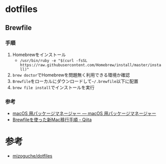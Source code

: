 # dotfiles
## Brewfile
### 手順
1. Homebrewをインストール
    - `/usr/bin/ruby -e "$(curl -fsSL https://raw.githubusercontent.com/Homebrew/install/master/install)"`
1. `brew doctor`でHomebrewを問題無く利用できる環境か確認
1. `Brewfile`をローカルにダウンロードして`~/.brewfile`以下に配置
1. `brew file install`でインストールを実行

### 参考
- [macOS 用パッケージマネージャー — macOS 用パッケージマネージャー](https://brew.sh/index_ja)
- [Brewfileを使った新Mac移行手順 - Qiita](https://qiita.com/darai0512/items/d88662773a070b1bc750)

# 参考
- [mizoguche/dotfiles](https://github.com/mizoguche/dotfiles)
